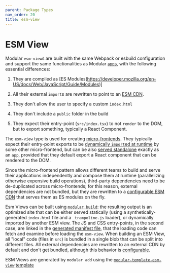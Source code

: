```yaml
---
parent: Package Types
nav_order: 20
title: esm-view
---
```


# ESM View

Modular `esm-view`s are built with the same Webpack or esbuild configuration and
support the same functionalities as Modular [`app`s](./app.md), with the
following essential differences:

1. They are compiled as [ES
   Modules(https://developer.mozilla.org/en-US/docs/Web/JavaScript/Guide/Modules)]

1. All their external `import`s are rewritten to point to an
   [ESM CDN](../esm-views/esm-cdn.md).

1. They don't allow the user to specify a custom `index.html`

1. They don't include a `public` folder in the build

1. They expect their entry-point (`src/index.tsx`) to not `render` to the DOM,
   but to export something, typically a React Component.

The `esm-view` type is used for creating
[micro-frontends](../concepts/microfrontends.md). They typically expect their
entry-point exports to be
[dynamically `import`ed at runtime](https://developer.mozilla.org/en-US/docs/Web/JavaScript/Reference/Operators/import)
by some other micro-frontend, but can be also
[served standalone](../esm-views/how-to-build.md) exactly as an `app`, provided
that they default export a React component that can be rendered to the DOM.

Since the micro-frontend pattern allows different teams to build and serve their
applications independently and compose them at runtime (parallelizing otherwise
expensive build operations), third-party dependencies need to be de-duplicated
across micro-frontends; for this reason, external dependencies are not bundled,
but they are rewritten to a [configurable ESM CDN](../esm-views/esm-cdn.md) that
serves them as ES modules on the fly.

Esm Views can be built using [`modular build`](../commands/build.md): the
resulting output is an optimized site that can be either served statically
(using a synthetically-generated `index.html` file and a `_trampoline.js`
loader), or dynamically imported by another ESM view. The JS and CSS
entry-points, in the second case, are linked in the
[generated manifest file](../esm-views/output-package-manifest.md), that the
loading code can fetch and examine before loading the `esm-view`. When building
an ESM View, all "local" code (files in `src`) is bundled in a single blob that
can be split into different files. All external dependencies are rewritten to an
external CDN by default and don't get bundled, although this behavior is
[configurable](../configuration.md).

ESM Views are generated by `modular add` using the
[`modular-template-esm-view`](https://github.com/jpmorganchase/modular/tree/main/packages/modular-template-esm-view)
[template](./template.md)
